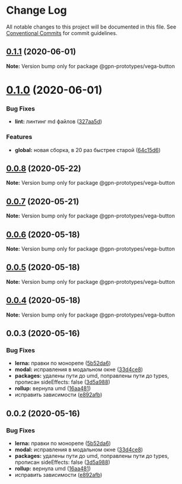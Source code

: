 # Change Log

All notable changes to this project will be documented in this file.
See [Conventional Commits](https://conventionalcommits.org) for commit guidelines.

## [0.1.1](https://github.com/gpn-prototypes/vega-ui/compare/@gpn-prototypes/vega-button@0.1.0...@gpn-prototypes/vega-button@0.1.1) (2020-06-01)

**Note:** Version bump only for package @gpn-prototypes/vega-button





# [0.1.0](https://github.com/gpn-prototypes/vega-ui/compare/@gpn-prototypes/vega-button@0.0.8...@gpn-prototypes/vega-button@0.1.0) (2020-06-01)


### Bug Fixes

* **lint:** линтинг md файлов ([327aa5d](https://github.com/gpn-prototypes/vega-ui/commit/327aa5d3aa706f0e164a572ae1360d504e89979d))


### Features

* **global:** новая сборка, в 20 раз быстрее старой ([64c15d6](https://github.com/gpn-prototypes/vega-ui/commit/64c15d6c8e5934386d2820e120b64bb7ed2391f3))





## [0.0.8](https://github.com/gpn-prototypes/vega-ui/compare/@gpn-prototypes/vega-button@0.0.7...@gpn-prototypes/vega-button@0.0.8) (2020-05-22)

**Note:** Version bump only for package @gpn-prototypes/vega-button





## [0.0.7](https://github.com/gpn-prototypes/vega-ui/compare/@gpn-prototypes/vega-button@0.0.6...@gpn-prototypes/vega-button@0.0.7) (2020-05-21)

**Note:** Version bump only for package @gpn-prototypes/vega-button





## [0.0.6](https://github.com/gpn-prototypes/vega-ui/compare/@gpn-prototypes/vega-button@0.0.5...@gpn-prototypes/vega-button@0.0.6) (2020-05-18)

**Note:** Version bump only for package @gpn-prototypes/vega-button

## [0.0.5](https://github.com/gpn-prototypes/vega-ui/compare/@gpn-prototypes/vega-button@0.0.4...@gpn-prototypes/vega-button@0.0.5) (2020-05-18)

**Note:** Version bump only for package @gpn-prototypes/vega-button

## [0.0.4](https://github.com/gpn-prototypes/vega-ui/compare/@gpn-prototypes/vega-button@0.0.3...@gpn-prototypes/vega-button@0.0.4) (2020-05-18)

**Note:** Version bump only for package @gpn-prototypes/vega-button

## 0.0.3 (2020-05-16)

### Bug Fixes

- **lerna:** правки по монорепе ([5b52da6](https://github.com/gpn-prototypes/vega-ui/commit/5b52da629e60242841a3e78d338256583fb11ad9))
- **modal:** исправления в модальном окне ([33d4ce8](https://github.com/gpn-prototypes/vega-ui/commit/33d4ce8072869a824f29a2b6b0e60357bdeb7833))
- **packages:** удалены пути до umd, поправлены пути до types, прописан sideEffects: false ([3d5a988](https://github.com/gpn-prototypes/vega-ui/commit/3d5a98871aece5d6c79be112e2e60ecd0529694e))
- **rollup:** вернула umd ([16aa481](https://github.com/gpn-prototypes/vega-ui/commit/16aa48132ca6c3934b3b12aa079f8645a0efc89b))
- исправить зависимости ([e892afb](https://github.com/gpn-prototypes/vega-ui/commit/e892afb5368b7ed2c6bdd4c77e08917e033f75ed))

## 0.0.2 (2020-05-16)

### Bug Fixes

- **lerna:** правки по монорепе ([5b52da6](https://github.com/gpn-prototypes/vega-ui/commit/5b52da629e60242841a3e78d338256583fb11ad9))
- **modal:** исправления в модальном окне ([33d4ce8](https://github.com/gpn-prototypes/vega-ui/commit/33d4ce8072869a824f29a2b6b0e60357bdeb7833))
- **packages:** удалены пути до umd, поправлены пути до types, прописан sideEffects: false ([3d5a988](https://github.com/gpn-prototypes/vega-ui/commit/3d5a98871aece5d6c79be112e2e60ecd0529694e))
- **rollup:** вернула umd ([16aa481](https://github.com/gpn-prototypes/vega-ui/commit/16aa48132ca6c3934b3b12aa079f8645a0efc89b))
- исправить зависимости ([e892afb](https://github.com/gpn-prototypes/vega-ui/commit/e892afb5368b7ed2c6bdd4c77e08917e033f75ed))

